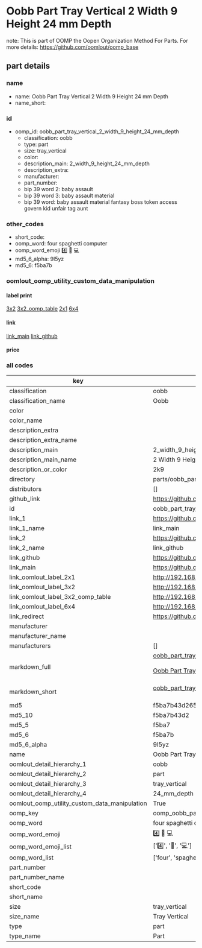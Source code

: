 # Oobb Part Tray Vertical 2 Width 9 Height 24 mm Depth  

note: This is part of OOMP the Oopen Organization Method For Parts. For more details: https://github.com/oomlout/oomp_base

##  part details
  







### name
* name: Oobb Part Tray Vertical 2 Width 9 Height 24 mm Depth
* name_short: 
### id
* oomp_id: oobb_part_tray_vertical_2_width_9_height_24_mm_depth
  * classification: oobb
  * type: part
  * size: tray_vertical
  * color: 
  * description_main: 2_width_9_height_24_mm_depth
  * description_extra: 
  * manufacturer: 
  * part_number: 
  * bip 39 word 2: baby assault
  * bip 39 word 3: baby assault material
  * bip 39 word: baby assault material fantasy boss token access govern kid unfair tag aunt

### other_codes
* short_code: 
* oomp_word: four spaghetti computer
* oomp_word_emoji :four: :spaghetti: :computer:
* md5_6_alpha: 9l5yz
* md5_6: f5ba7b






### oomlout_oomp_utility_custom_data_manipulation
#### label print
[3x2](http://192.168.1.245:1112/?label=oomp%209l5yz)
[3x2_oomp_table](http://192.168.1.108:1112/?label=oomp%209l5yz)
[2x1](http://192.168.1.242:1112/?label=oomp%209l5yz)
[6x4](http://192.168.1.55:1112/?label=oomp%209l5yz)    

#### link

[link_main](https://github.com/oomlout/oomlout_oomp_version_1_messy/tree/main/parts/oobb_part_tray_vertical_2_width_9_height_24_mm_depth) [link_github](https://github.com/oomlout/oomlout_oomp_version_1_messy/tree/main/parts/oobb_part_tray_vertical_2_width_9_height_24_mm_depth)                             

#### price







### all codes 
| key | value |  
| --- | --- |  
| classification | oobb |  
| classification_name | Oobb |  
| color |  |  
| color_name |  |  
| description_extra |  |  
| description_extra_name |  |  
| description_main | 2_width_9_height_24_mm_depth |  
| description_main_name | 2 Width 9 Height 24 mm Depth |  
| description_or_color | 2k9 |  
| directory | parts/oobb_part_tray_vertical_2_width_9_height_24_mm_depth |  
| distributors | [] |  
| github_link | https://github.com/oomlout/oomlout_oomp_part_src/tree/main/parts/oobb_part_tray_vertical_2_width_9_height_24_mm_depth |  
| id | oobb_part_tray_vertical_2_width_9_height_24_mm_depth |  
| link_1 | https://github.com/oomlout/oomlout_oomp_version_1_messy/tree/main/parts/oobb_part_tray_vertical_2_width_9_height_24_mm_depth |  
| link_1_name | link_main |  
| link_2 | https://github.com/oomlout/oomlout_oomp_version_1_messy/tree/main/parts/oobb_part_tray_vertical_2_width_9_height_24_mm_depth |  
| link_2_name | link_github |  
| link_github | https://github.com/oomlout/oomlout_oomp_version_1_messy/tree/main/parts/oobb_part_tray_vertical_2_width_9_height_24_mm_depth |  
| link_main | https://github.com/oomlout/oomlout_oomp_version_1_messy/tree/main/parts/oobb_part_tray_vertical_2_width_9_height_24_mm_depth |  
| link_oomlout_label_2x1 | http://192.168.1.242:1112/?label=oomp%209l5yz |  
| link_oomlout_label_3x2 | http://192.168.1.245:1112/?label=oomp%209l5yz |  
| link_oomlout_label_3x2_oomp_table | http://192.168.1.108:1112/?label=oomp%209l5yz |  
| link_oomlout_label_6x4 | http://192.168.1.55:1112/?label=oomp%209l5yz |  
| link_redirect | https://github.com/oomlout/oomlout_oomp_version_1_messy/tree/main/parts/oobb_part_tray_vertical_2_width_9_height_24_mm_depth |  
| manufacturer |  |  
| manufacturer_name |  |  
| manufacturers | [] |  
| markdown_full | [oobb_part_tray_vertical_2_width_9_height_24_mm_depth](none)<br>[](none)<br>[Oobb Part Tray Vertical 2 Width 9 Height 24 Mm Depth](none)<br><br> |  
| markdown_short | [oobb_part_tray_vertical_2_width_9_height_24_mm_depth](none)<br><br> |  
| md5 | f5ba7b43d265002b8f8d153111c36088 |  
| md5_10 | f5ba7b43d2 |  
| md5_5 | f5ba7 |  
| md5_6 | f5ba7b |  
| md5_6_alpha | 9l5yz |  
| name | Oobb Part Tray Vertical 2 Width 9 Height 24 mm Depth |  
| oomlout_detail_hierarchy_1 | oobb |  
| oomlout_detail_hierarchy_2 | part |  
| oomlout_detail_hierarchy_3 | tray_vertical |  
| oomlout_detail_hierarchy_4 | 24_mm_depth |  
| oomlout_oomp_utility_custom_data_manipulation | True |  
| oomp_key | oomp_oobb_part_tray_vertical_2_width_9_height_24_mm_depth |  
| oomp_word | four spaghetti computer |  
| oomp_word_emoji | :four: :spaghetti: :computer: |  
| oomp_word_emoji_list | [':four:', ':spaghetti:', ':computer:'] |  
| oomp_word_list | ['four', 'spaghetti', 'computer'] |  
| part_number |  |  
| part_number_name |  |  
| short_code |  |  
| short_name |  |  
| size | tray_vertical |  
| size_name | Tray Vertical |  
| type | part |  
| type_name | Part |  
